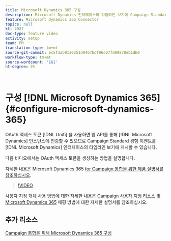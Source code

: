 ```yaml
---
title: Microsoft Dynamics 365 구성
description: Microsoft Dynamics 인터페이스의 타임라인 보기에 Campaign Standard 경험 이벤트를 게시하기 위해 OAuth 액세스 토큰을 사용하면 Unifi가 웹 API를 통해 Microsoft Dynamics 인스턴스에 인증할 수 있습니다. 아래 비디오에서는 OAuth 액세스 토큰을 생성하는 방법을 설명합니다.
feature: Microsoft Dynamics 365 Connector
topics: null
kt: 2927
doc-type: feature video
activity: setup
team: PM
translation-type: tm+mt
source-git-commit: ec5f3ab9130251d9467bdf96c07fd09870eb1db0
workflow-type: tm+mt
source-wordcount: '161'
ht-degree: 3%

---
```



# 구성 [!DNL Microsoft Dynamics 365] {#configure-microsoft-dynamics-365}

OAuth 액세스 토큰 [!DNL Unifi] 을 사용하면 웹 API를 통해 [!DNL Microsoft Dynamics] 인스턴스에 인증할 수 있으므로 Campaign Standard 경험 이벤트를 [!DNL Microsoft Dynamics] 인터페이스의 타임라인 보기에 게시할 수 있습니다.

다음 비디오에서는 OAuth 액세스 토큰을 생성하는 방법을 설명합니다.

자세한 내용은 Microsoft Dynamics 365 [for Campaign 통합을 위한 제품 설명서를 참조하십시오](https://docs.adobe.com/content/help/en/campaign-standard/using/integrating-with-adobe-cloud/campaign-and-microsoft-dynamics-365/configure-microsoft-dynamics-365-for-campaign-integration.html).

>[!VIDEO](https://video.tv.adobe.com/v/27637?quality=12)

사용자 지정 개체 사용 방법에 대한 자세한 내용은 [Campaign 사용자 지정 리소스 및 Microsoft Dynamics 365](https://helpx.adobe.com/campaign/kb/acs-dynamics-custom-entities.html) 매핑 방법에 대한 자세한 설명서를 참조하십시오.

## 추가 리소스

[Campaign 통합을 위해 Microsoft Dynamics 365 구성](https://docs.adobe.com/content/help/en/campaign-standard/using/integrating-with-adobe-cloud/campaign-and-microsoft-dynamics-365/configure-microsoft-dynamics-365-for-campaign-integration.html)
